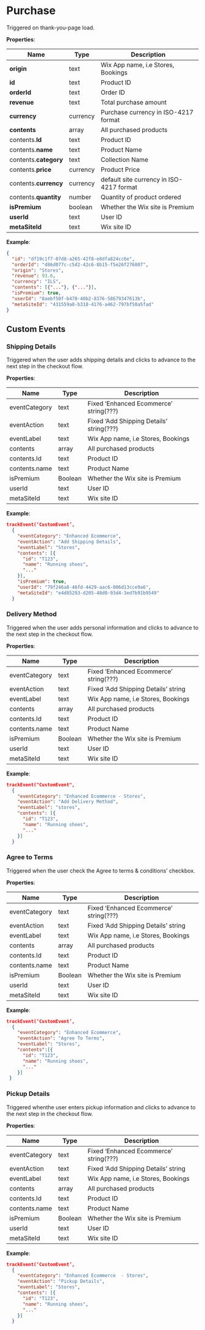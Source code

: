 # Purchase

Triggered on thank-you-page load.

**Properties**:

|Name|Type|Description|  
|---|---|---|  
|**origin**|text|Wix App name, i.e Stores, Bookings |
|**id**|text|Product ID|
|**orderId**|text|Order ID|
|**revenue**|text|Total purchase amount|
|**currency**|currency|Purchase currency in ISO-4217 format|
|**contents**|array|All purchased products|
|contents.**Id**|text|Product ID|
|contents.**name**|text|Product Name|
|contents.**category**|text|Collection Name|
|contents.**price**|currency|Product Price|
|contents.**currency**|currency|default site currency in ISO-4217 format|
|contents.**quantity**|number|Quantity of product ordered|
|**isPremium**|boolean|Whether the Wix site is Premium|  
|**userId**|text|User ID|  
|**metaSiteId**|text|Wix site ID|

**Example**:
```JSON
{
  "id": "df19c1f7-07d8-a265-42f8-e8dfa824cc6e",
  "orderId": "d86d077c-c5d2-42c6-8b15-f5e26f276807",
  "origin": "Stores",
  "revenue": 93.6,
  "currency": "ILS",
  "contents": [{"..."}, {"..."}],
  "isPremium": true,
  "userId": "8aebf50f-b470-40b2-8376-58679347613b",
  "metaSiteId": "431559a8-b318-4176-a462-797bf50a5fad"
}
```

## Custom Events

### Shipping Details

Triggered when the user adds shipping details and clicks to advance to the next step in the checkout flow.

**Properties**:

|Name|Type|Description|  
|---|---|---|  
|eventCategory|text|Fixed ‘Enhanced Ecommerce’ string(???)|
|eventAction|text|Fixed ‘Add Shipping Details’ string(???)|
|eventLabel|text|Wix App name, i.e Stores, Bookings|
|contents|array|All purchased products|
|contents.Id|text|Product ID|
|contents.name|text|Product Name|
|isPremium|Boolean|Whether the Wix site is Premium|  
|userId|text|User ID|  
|metaSiteId|text|Wix site ID|

**Example**:

```JSON
trackEvent(‘CustomEvent’, 
  {
    "eventCategory": "Enhanced Ecommerce",
    "eventAction": "Add Shipping Details",
    "eventLabel": "Stores",
    "contents": [{
      "id": "T123", 
      "name": "Running shoes",
      "..."
    }],
    "isPremium": true,
    "userId": "79f246a8-46fd-4429-aac6-006d13cce9a6",
    "metaSiteId": "e4d85293-d205-48d0-93d4-3ed7b91b9549"
  }
```

### Delivery Method

Triggered when the user adds personal information and clicks to advance to the next step in the checkout flow.

**Properties**:

|Name|Type|Description|  
|---|---|---|  
|eventCategory|text|Fixed ‘Enhanced Ecommerce’ string(???)|
|eventAction|text|Fixed ‘Add Shipping Details’ string|
|eventLabel|text|Wix App name, i.e Stores, Bookings|
|contents|array|All purchased products|
|contents.Id|text|Product ID|
|contents.name|text|Product Name|
|isPremium|Boolean|Whether the Wix site is Premium|  
|userId|text|User ID|  
|metaSiteId|text|Wix site ID|

**Example**:
```JSON
trackEvent("CustomEvent", 
  {
    "eventCategory": "Enhanced Ecommerce - Stores",
    "eventAction": "Add Delivery Method",
    "eventLabel": "stores",
    "contents": [{
      "id": "T123", 
      "name": "Running shoes",
      "..."
    }]
  }
```

### Agree to Terms

Triggered when the user check the Agree to terms & conditions’ checkbox.

**Properties**:

|Name|Type|Description|  
|---|---|---|  
|eventCategory|text|Fixed ‘Enhanced Ecommerce’ string(???)|
|eventAction|text|Fixed ‘Add Shipping Details’ string|
|eventLabel|text|Wix App name, i.e Stores, Bookings|
|contents|array|All purchased products|
|contents.Id|text|Product ID|
|contents.name|text|Product Name|
|isPremium|Boolean|Whether the Wix site is Premium|  
|userId|text|User ID|  
|metaSiteId|text|Wix site ID|

**Example**:
```JSON
trackEvent(‘CustomEvent’, 
  {
    "eventCategory": "Enhanced Ecommerce",
    "eventAction": "Agree To Terms",
    "eventLabel": "Stores",
    "contents":[{
      "id": "T123", 
      "name": "Running shoes",
      "..."
    }]
 }
```

### Pickup Details

Triggered whenthe user enters pickup information and clicks to advance to the next step in the checkout flow.


**Properties**:

|Name|Type|Description|  
|---|---|---|  
|eventCategory|text|Fixed ‘Enhanced Ecommerce’ string(???)|
|eventAction|text|Fixed ‘Add Shipping Details’ string|
|eventLabel|text|Wix App name, i.e Stores, Bookings|
|contents|array|All purchased products|
|contents.Id|text|Product ID|
|contents.name|text|Product Name|
|isPremium|Boolean|Whether the Wix site is Premium|  
|userId|text|User ID|  
|metaSiteId|text|Wix site ID|

**Example**:

```JSON
trackEvent(‘CustomEvent’, 
  {
    "eventCategory": "Enhanced Ecommerce  - Stores",
    "eventAction": "Pickup Details",
    "eventLabel": "Stores",
    "contents": [{
      "id": "T123", 
      "name": "Running shoes",
      "..."
    }]
  }
```
